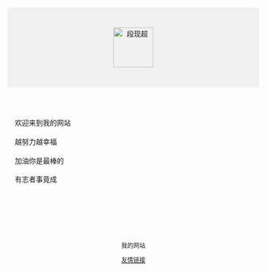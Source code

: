 <!DOCTYPE html>
<html lang="zh-CN">
  <head>
    <meta charset="utf-8" />
    <meta name="viewport" content="width=device-width, initial-scale=1" />
    <meta
      http-equiv="Cache-Control"
      content="no-cache, no-store, must-revalidate" />
    <meta http-equiv="Pragma" content="no-cache" />
    <meta http-equiv="Expires" content="0" />
    <title>段现超</title>
    <style>
      body {
        margin: 0;
      }
    </style>
  </head>
  <body>
    <div style="background-color: #f1f1f1; text-align: center; padding: 40px">
      <img
        src="https://rs.wzznft.com/i/2024/11/15/izocdc.jpg"
        alt="段现超"
        width="80px"
        height="80px" />
    </div>
    <div
      style="
        max-width: 700px;
        margin: 30px auto;
        padding: 15px;
        line-height: 1.7;
      ">
      <p>欢迎来到我的网站</p>
      <p>越努力越幸福</p>
      <p>加油你是最棒的</p>
      <p>有志者事竟成</p>
    </div>
    <div
      style="
        backgtound-color: #f1f1f1;
        text-align: center;
        padding: 40px;
        font-size: 12px;
      ">
      <p>我的网站</p>
      <a href="https://duanxianchao.com/">友情链接</a>
    </div>
  </body>
</html>
